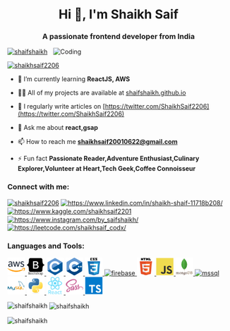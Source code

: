 
<h1 align="center">Hi 👋, I'm Shaikh Saif</h1>
<h3 align="center">A passionate frontend developer from India</h3>
<img align="right" alt="Coding" width="400" src="https://user-images.githubusercontent.com/69011963/137184767-79a13ec7-1bb3-4341-a6da-3a149c9c159a.gif">


<p align="left"> <a href="https://github.com/ryo-ma/github-profile-trophy"><img src="https://github-profile-trophy.vercel.app/?username=shaifshaikh" alt="shaifshaikh" /></a> </p>

<p align="left"> <a href="https://twitter.com/shaikhsaif2206" target="blank"><img src="https://img.shields.io/twitter/follow/shaikhsaif2206?logo=twitter&style=for-the-badge" alt="shaikhsaif2206" /></a> </p>

- 🌱 I’m currently learning **ReactJS, AWS**

- 👨‍💻 All of my projects are available at [shaifshaikh.github.io](shaifshaikh.github.io)

- 📝 I regularly write articles on [https://twitter.com/ShaikhSaif2206](https://twitter.com/ShaikhSaif2206)

- 💬 Ask me about **react,gsap**

- 📫 How to reach me **shaikhsaif20010622@gmail.com**

- ⚡ Fun fact **Passionate Reader,Adventure Enthusiast,Culinary Explorer,Volunteer at Heart,Tech Geek,Coffee Connoisseur**

<h3 align="left">Connect with me:</h3>
<p align="left">
<a href="https://twitter.com/shaikhsaif2206" target="blank"><img align="center" src="https://raw.githubusercontent.com/rahuldkjain/github-profile-readme-generator/master/src/images/icons/Social/twitter.svg" alt="shaikhsaif2206" height="30" width="40" /></a>
<a href="https://linkedin.com/in/https://www.linkedin.com/in/shaikh-shaif-11718b208/" target="blank"><img align="center" src="https://raw.githubusercontent.com/rahuldkjain/github-profile-readme-generator/master/src/images/icons/Social/linked-in-alt.svg" alt="https://www.linkedin.com/in/shaikh-shaif-11718b208/" height="30" width="40" /></a>
<a href="https://kaggle.com/https://www.kaggle.com/shaikhsaif2201" target="blank"><img align="center" src="https://raw.githubusercontent.com/rahuldkjain/github-profile-readme-generator/master/src/images/icons/Social/kaggle.svg" alt="https://www.kaggle.com/shaikhsaif2201" height="30" width="40" /></a>
<a href="https://instagram.com/https://www.instagram.com/by_saifshaikh/" target="blank"><img align="center" src="https://raw.githubusercontent.com/rahuldkjain/github-profile-readme-generator/master/src/images/icons/Social/instagram.svg" alt="https://www.instagram.com/by_saifshaikh/" height="30" width="40" /></a>
<a href="https://www.leetcode.com/https://leetcode.com/shaikhsaif_codx/" target="blank"><img align="center" src="https://raw.githubusercontent.com/rahuldkjain/github-profile-readme-generator/master/src/images/icons/Social/leet-code.svg" alt="https://leetcode.com/shaikhsaif_codx/" height="30" width="40" /></a>
</p>

<h3 align="left">Languages and Tools:</h3>
<p align="left"> <a href="https://aws.amazon.com" target="_blank" rel="noreferrer"> <img src="https://raw.githubusercontent.com/devicons/devicon/master/icons/amazonwebservices/amazonwebservices-original-wordmark.svg" alt="aws" width="40" height="40"/> </a> <a href="https://getbootstrap.com" target="_blank" rel="noreferrer"> <img src="https://raw.githubusercontent.com/devicons/devicon/master/icons/bootstrap/bootstrap-plain-wordmark.svg" alt="bootstrap" width="40" height="40"/> </a> <a href="https://www.cprogramming.com/" target="_blank" rel="noreferrer"> <img src="https://raw.githubusercontent.com/devicons/devicon/master/icons/c/c-original.svg" alt="c" width="40" height="40"/> </a> <a href="https://www.w3schools.com/cpp/" target="_blank" rel="noreferrer"> <img src="https://raw.githubusercontent.com/devicons/devicon/master/icons/cplusplus/cplusplus-original.svg" alt="cplusplus" width="40" height="40"/> </a> <a href="https://www.w3schools.com/css/" target="_blank" rel="noreferrer"> <img src="https://raw.githubusercontent.com/devicons/devicon/master/icons/css3/css3-original-wordmark.svg" alt="css3" width="40" height="40"/> </a> <a href="https://firebase.google.com/" target="_blank" rel="noreferrer"> <img src="https://www.vectorlogo.zone/logos/firebase/firebase-icon.svg" alt="firebase" width="40" height="40"/> </a> <a href="https://www.w3.org/html/" target="_blank" rel="noreferrer"> <img src="https://raw.githubusercontent.com/devicons/devicon/master/icons/html5/html5-original-wordmark.svg" alt="html5" width="40" height="40"/> </a> <a href="https://developer.mozilla.org/en-US/docs/Web/JavaScript" target="_blank" rel="noreferrer"> <img src="https://raw.githubusercontent.com/devicons/devicon/master/icons/javascript/javascript-original.svg" alt="javascript" width="40" height="40"/> </a> <a href="https://www.mongodb.com/" target="_blank" rel="noreferrer"> <img src="https://raw.githubusercontent.com/devicons/devicon/master/icons/mongodb/mongodb-original-wordmark.svg" alt="mongodb" width="40" height="40"/> </a> <a href="https://www.microsoft.com/en-us/sql-server" target="_blank" rel="noreferrer"> <img src="https://www.svgrepo.com/show/303229/microsoft-sql-server-logo.svg" alt="mssql" width="40" height="40"/> </a> <a href="https://www.mysql.com/" target="_blank" rel="noreferrer"> <img src="https://raw.githubusercontent.com/devicons/devicon/master/icons/mysql/mysql-original-wordmark.svg" alt="mysql" width="40" height="40"/> </a> <a href="https://www.python.org" target="_blank" rel="noreferrer"> <img src="https://raw.githubusercontent.com/devicons/devicon/master/icons/python/python-original.svg" alt="python" width="40" height="40"/> </a> <a href="https://reactjs.org/" target="_blank" rel="noreferrer"> <img src="https://raw.githubusercontent.com/devicons/devicon/master/icons/react/react-original-wordmark.svg" alt="react" width="40" height="40"/> </a> <a href="https://sass-lang.com" target="_blank" rel="noreferrer"> <img src="https://raw.githubusercontent.com/devicons/devicon/master/icons/sass/sass-original.svg" alt="sass" width="40" height="40"/> </a> <a href="https://www.typescriptlang.org/" target="_blank" rel="noreferrer"> <img src="https://raw.githubusercontent.com/devicons/devicon/master/icons/typescript/typescript-original.svg" alt="typescript" width="40" height="40"/> </a> </p>

<p><img align="left" src="https://github-readme-stats.vercel.app/api/top-langs?username=shaifshaikh&show_icons=true&locale=en&layout=compact" alt="shaifshaikh" /></p>

<p>&nbsp;<img align="center" src="https://github-readme-stats.vercel.app/api?username=shaifshaikh&show_icons=true&locale=en" alt="shaifshaikh" /></p>

<p><img align="center" src="https://github-readme-streak-stats.herokuapp.com/?user=shaifshaikh&" alt="shaifshaikh" /></p>

